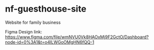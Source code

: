 # nf-guesthouse-site
Website for family business

Figma Design link: https://www.figma.com/file/wmNVU0Vk8HAOxMj9F2GctO/Dashboard?node-id=0%3A1&t=o4ILWGoOMgHN6fQQ-1

